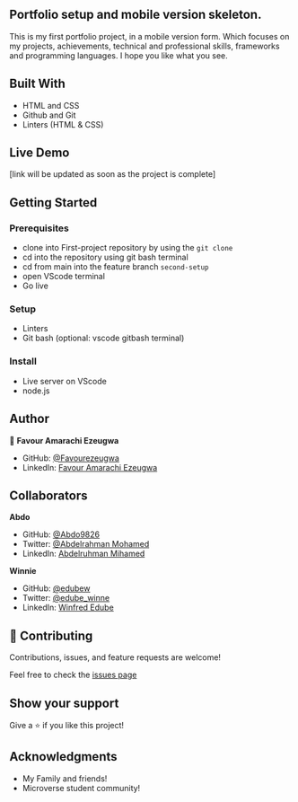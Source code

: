 ## Portfolio setup and mobile version skeleton.

This is my first portfolio project, in a mobile version form. Which focuses on my projects, achievements, technical and professional skills, frameworks and programming languages. I hope you like what you see.

## Built With

- HTML and CSS
- Github and Git
- Linters (HTML & CSS)

## Live Demo

[link will be updated as soon as the project is complete]

## Getting Started

### Prerequisites

- clone into First-project repository by using the `git clone`
- cd into the repository using git bash terminal
- cd from main into the feature branch `second-setup`
- open VScode terminal
- Go live

### Setup

- Linters
- Git bash (optional: vscode gitbash terminal)

### Install

- Live server on VScode
- node.js

## Author

👤 **Favour Amarachi Ezeugwa**

- GitHub: [@Favourezeugwa](https://github.com/Favourezeugwa)
- LinkedIn: [Favour Amarachi Ezeugwa](https://www.linkedin.com/in/favour-amarachi-ezeugwa-a5bb31149/)

## Collaborators 
 
 **Abdo**
- GitHub: [@Abdo9826](https://github.com/Abdo9826)
- Twitter: [@Abdelrahman Mohamed](https://twitter.com/abodyalex1)
- LinkedIn: [Abdelruhman Mihamed](https://www.linkedin.com/in/abdelruhman-mihamed-a42667179/)

**Winnie**

- GitHub: [@edubew](https://github.com/edubew)
- Twitter: [@edube_winne](https://twitter.com/edube_winne)
- LinkedIn: [Winfred Edube](https://www.linkedin.com/in/winfred-edube-9820a422a/)

## 🤝 Contributing

Contributions, issues, and feature requests are welcome!

Feel free to check the [issues page](https://github.com/Favourezeugwa/First-Portfolio/issues)

## Show your support

Give a ⭐️ if you like this project!

## Acknowledgments

- My Family and friends!
- Microverse student community!
